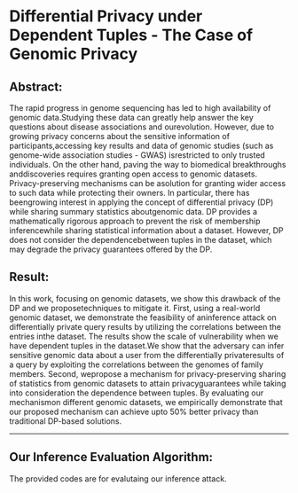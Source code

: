 
# **Differential Privacy under Dependent Tuples -  The Case of Genomic Privacy**
## Abstract:
The rapid progress in genome sequencing has led to high availability of genomic data.Studying these data can greatly help answer the key questions about disease associations and ourevolution. However, due to growing privacy concerns about the sensitive information of participants,accessing key results and data of genomic studies (such as genome-wide association studies - GWAS) isrestricted to only trusted individuals. On the other hand, paving the way to biomedical breakthroughs anddiscoveries requires granting open access to genomic datasets. Privacy-preserving mechanisms can be asolution for granting wider access to such data while protecting their owners. In particular, there has beengrowing interest in applying the concept of differential privacy (DP) while sharing summary statistics aboutgenomic data. DP provides a mathematically rigorous approach to prevent the risk of membership inferencewhile sharing statistical information about a dataset. However, DP does not consider the dependencebetween tuples in the dataset, which may degrade the privacy guarantees offered by the DP.

## Result:
In this work, focusing on genomic datasets, we show this drawback of the DP and we proposetechniques to mitigate it. First, using a real-world genomic dataset, we demonstrate the feasibility of aninference attack on differentially private query results by utilizing the correlations between the entries inthe dataset. The results show the scale of vulnerability when we have dependent tuples in the dataset.We show that the adversary can infer sensitive genomic data about a user from the differentially privateresults of a query by exploiting the correlations between the genomes of family members. Second, wepropose a mechanism for privacy-preserving sharing of statistics from genomic datasets to attain privacyguarantees while taking into consideration the dependence between tuples. By evaluating our mechanismon different genomic datasets, we empirically demonstrate that our proposed mechanism can achieve upto 50% better privacy than traditional DP-based solutions.


***
## Our Inference Evaluation Algorithm:
The provided codes are for evalutaing our inference attack. 
